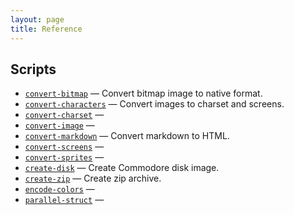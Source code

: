 ```yaml
---
layout: page
title: Reference
---
```

## Scripts

- [`convert-bitmap`](convert-bitmap.md) — Convert bitmap image to native format.
- [`convert-characters`](convert-characters.md) — Convert images to charset and screens.
- [`convert-charset`](convert-charset.md) — 
- [`convert-image`](convert-image.md) — 
- [`convert-markdown`](convert-markdown.md) — Convert markdown to HTML.
- [`convert-screens`](convert-screens.md) — 
- [`convert-sprites`](convert-sprites.md) — 
- [`create-disk`](create-disk.md) — Create Commodore disk image.
- [`create-zip`](create-zip.md) — Create zip archive.
- [`encode-colors`](encode-colors.md) — 
- [`parallel-struct`](parallel-struct.md) — 
